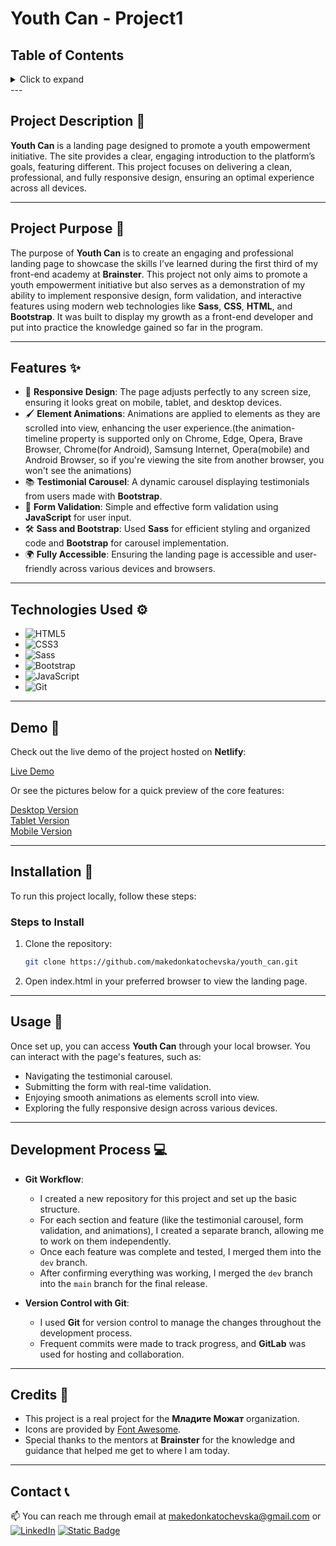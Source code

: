 # Youth Can - Project1

## Table of Contents

<details>
  <summary>Click to expand</summary>
  - 📜 Project Description <br>
  - 📖  Project Purpose <br>
  -  ✨ Features <br>
  - 🎥  Demo <br>
  - ⚙️  Technologies Used <br>
  - 🔨  Installation <br>
  -  🚀 Usage <br>
  -  💻 Development Process <br>
  -  📝 Credits <br>
  - 📞  Contact <br>
</details>
---

## Project Description 📜

**Youth Can** is a landing page designed to promote a youth empowerment initiative. The site provides a clear, engaging introduction to the platform’s goals, featuring different. This project focuses on delivering a clean, professional, and fully responsive design, ensuring an optimal experience across all devices.

---

## Project Purpose 📖

The purpose of **Youth Can** is to create an engaging and professional landing page to showcase the skills I’ve learned during the first third of my front-end academy at **Brainster**. This project not only aims to promote a youth empowerment initiative but also serves as a demonstration of my ability to implement responsive design, form validation, and interactive features using modern web technologies like **Sass**, **CSS**, **HTML**, and **Bootstrap**. It was built to display my growth as a front-end developer and put into practice the knowledge gained so far in the program.

---

## Features ✨

- 🎨 **Responsive Design**: The page adjusts perfectly to any screen size, ensuring it looks great on mobile, tablet, and desktop devices.
- 🖌️ **Element Animations**: Animations are applied to elements as they are scrolled into view, enhancing the user experience.(the animation-timeline property is supported only on Chrome, Edge, Opera, Brave Browser, Chrome(for Android), Samsung Internet, Opera(mobile) and Android Browser, so if you're viewing the site from another browser, you won't see the animations)
- 📚 **Testimonial Carousel**: A dynamic carousel displaying testimonials from users made with **Bootstrap**.
- 📝 **Form Validation**: Simple and effective form validation using **JavaScript** for user input.
- 🛠️ **Sass and Bootstrap**: Used **Sass** for efficient styling and organized code and **Bootstrap** for carousel implementation.
- 🌍 **Fully Accessible**: Ensuring the landing page is accessible and user-friendly across various devices and browsers.

---

## Technologies Used ⚙️

- ![HTML5](https://img.shields.io/badge/HTML5-E34F26?style=flat-square&logo=html5&logoColor=white)
- ![CSS3](https://img.shields.io/badge/CSS3-1572B6?style=flat-square&logo=css3&logoColor=white)
- ![Sass](https://img.shields.io/badge/Sass-CC6699?style=flat-square&logo=sass&logoColor=white)
- ![Bootstrap](https://img.shields.io/badge/Bootstrap-563D7C?style=flat-square&logo=bootstrap&logoColor=white)
- ![JavaScript](https://img.shields.io/badge/JavaScript-F7DF1E?style=flat-square&logo=javascript&logoColor=black)
- ![Git](https://img.shields.io/badge/Git-F05032?style=flat-square&logo=git&logoColor=white)

---

## Demo 🎥

Check out the live demo of the project hosted on **Netlify**:

<a href="https://youth-can-makedonkatochevska.netlify.app/" target="_blank">Live Demo</a>

Or see the pictures below for a quick preview of the core features:

<a href="https://i.imghippo.com/files/zher2006uKw.png" target="_blank">Desktop Version</a>
<br>
<a href="https://i.imghippo.com/files/ptJ7928.png" target="_blank">Tablet Version</a>
<br>
<a href="https://i.imghippo.com/files/MoL7038oCI.png" target="_blank">Mobile Version</a>

---

## Installation 🔨

To run this project locally, follow these steps:

### Steps to Install

1. Clone the repository:
   ```bash
   git clone https://github.com/makedonkatochevska/youth_can.git
   ```
2. Open index.html in your preferred browser to view the landing page.

---

## Usage 🚀

Once set up, you can access **Youth Can** through your local browser. You can interact with the page's features, such as:

- Navigating the testimonial carousel.
- Submitting the form with real-time validation.
- Enjoying smooth animations as elements scroll into view.
- Exploring the fully responsive design across various devices.

---

## Development Process 💻

- **Git Workflow**:

  - I created a new repository for this project and set up the basic structure.
  - For each section and feature (like the testimonial carousel, form validation, and animations), I created a separate branch, allowing me to work on them independently.
  - Once each feature was complete and tested, I merged them into the `dev` branch.
  - After confirming everything was working, I merged the `dev` branch into the `main` branch for the final release.

- **Version Control with Git**:
  - I used **Git** for version control to manage the changes throughout the development process.
  - Frequent commits were made to track progress, and **GitLab** was used for hosting and collaboration.

---

## Credits 📝

- This project is a real project for the **Младите Можат** organization.
- Icons are provided by [Font Awesome](https://fontawesome.com/).
- Special thanks to the mentors at **Brainster** for the knowledge and guidance that helped me get to where I am today.

---

## Contact 📞

📫 You can reach me through email at [makedonkatochevska@gmail.com](mailto:makedonkatochevska@gmail.com)
or
[![LinkedIn](https://img.shields.io/badge/LinkedIn-%230077B5.svg?logo=linkedin&logoColor=white)](https://linkedin.com/in/makedonka-tochevska)
[![Static Badge](https://img.shields.io/badge/GitHub-white?style=flat&logo=github&logoColor=black&logoSize=auto&labelColor=white&color=white&cacheSeconds=3600&link=https%3A%2F%2Fgithub.com%2Fmakedonkatochevska)](https://github.com/makedonkatochevska)
